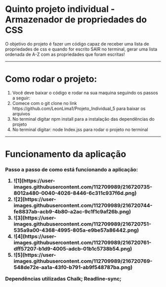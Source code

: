 # Quinto projeto individual - Armazenador de propriedades do CSS

O objetivo do projeto é fazer um código capaz de receber uma lista de propriedades de css e quando for escrito SAIR no terminal, gerar uma lista ordenada de A-Z com as propriedades que foram escritas!

<hr>

# Como rodar o projeto:
<ol>
<li> Você deve baixar o código e rodar na sua maquina seguindo os passos a seguir:
<li> Comece com o git clone no link https://github.com/LeonLima1/Projeto_Individual_5  para baixar os arquivos
<li> No terminal digitar npm install para a instalação das dependências do projeto
<li> No terminal digitar: node Index.jss para rodar o projeto no terminal
</ol>

<hr>

# Funcionamento da aplicação
<h3>Passo a passo de como está funcionando a aplicação: 
<ol>
<li>![1](https://user-images.githubusercontent.com/112709989/216720735-8012a480-0040-4026-8446-6c311c937f6d.png)

<li>![2](https://user-images.githubusercontent.com/112709989/216720744-fe8837ab-acb9-4b80-a2ac-9c1f1c9af26b.png)

<li>![3](https://user-images.githubusercontent.com/112709989/216720751-535a9a00-4368-4995-805a-e9be57a86442.png)

<li>![4](https://user-images.githubusercontent.com/112709989/216720761-dff57207-b1d9-4005-adcb-01b1c5738b54.png)

<li>![5](https://user-images.githubusercontent.com/112709989/216720769-548de72e-aa1a-43f0-b791-ab9f548787ba.png)

</ol>



Dependências utilizadas
Chalk;
Readline-sync;
